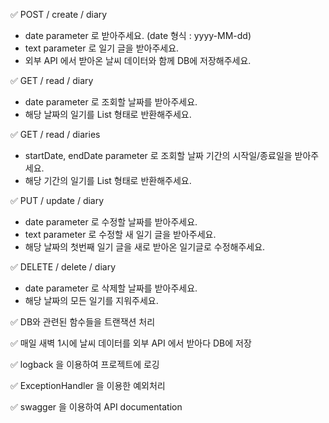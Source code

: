 
✅ POST / create / diary
- date parameter 로 받아주세요. (date 형식 : yyyy-MM-dd)
- text parameter 로 일기 글을 받아주세요.
- 외부 API 에서 받아온 날씨 데이터와 함께 DB에 저장해주세요.

✅ GET / read / diary
- date parameter 로 조회할 날짜를 받아주세요.
- 해당 날짜의 일기를 List 형태로 반환해주세요.

✅ GET / read / diaries
- startDate, endDate parameter 로 조회할 날짜 기간의 시작일/종료일을 받아주세요.
- 해당 기간의 일기를 List 형태로 반환해주세요.

✅ PUT / update / diary
- date parameter 로 수정할 날짜를 받아주세요.
- text parameter 로 수정할 새 일기 글을 받아주세요.
- 해당 날짜의 첫번째 일기 글을 새로 받아온 일기글로 수정해주세요.

✅ DELETE / delete / diary
- date parameter 로 삭제할 날짜를 받아주세요.
- 해당 날짜의 모든 일기를 지워주세요.

✅ DB와 관련된 함수들을 트랜잭션 처리

✅ 매일 새벽 1시에 날씨 데이터를 외부 API 에서 받아다 DB에 저장

✅ logback 을 이용하여 프로젝트에 로깅

✅ ExceptionHandler 을 이용한 예외처리

✅ swagger 을 이용하여 API documentation
